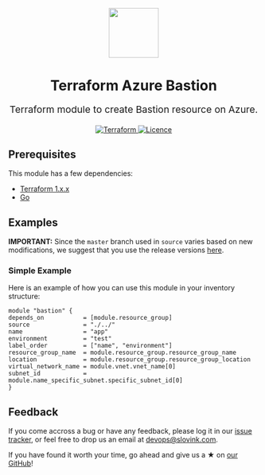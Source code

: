 <p align="center"> <img src="https://user-images.githubusercontent.com/50652676/62349836-882fef80-b51e-11e9-99e3-7b974309c7e3.png" width="100" height="100"></p>


<h1 align="center">
    Terraform Azure Bastion
</h1>

<p align="center" style="font-size: 1.2rem;"> 
    Terraform module to create Bastion resource on Azure.
     </p>

<p align="center">

<a href="https://www.terraform.io">
  <img src="https://img.shields.io/badge/Terraform-v1.1.7-green" alt="Terraform">
</a>
<a href="LICENSE.md">
  <img src="https://img.shields.io/badge/License-APACHE-blue.svg" alt="Licence">
</a>


## Prerequisites

This module has a few dependencies:

- [Terraform 1.x.x](https://learn.hashicorp.com/terraform/getting-started/install.html)
- [Go](https://golang.org/doc/install)







## Examples


**IMPORTANT:** Since the `master` branch used in `source` varies based on new modifications, we suggest that you use the release versions [here](https://github.com/slovink/terraform-azure-bastion).


### Simple Example
Here is an example of how you can use this module in your inventory structure:
  ```hcl
module "bastion" {
  depends_on           = [module.resource_group]
  source               = "./../"
  name                 = "app"
  environment          = "test"
  label_order          = ["name", "environment"]
  resource_group_name  = module.resource_group.resource_group_name
  location             = module.resource_group.resource_group_location
  virtual_network_name = module.vnet.vnet_name[0]
  subnet_id            = module.name_specific_subnet.specific_subnet_id[0]
}
  ```



## Feedback
If you come accross a bug or have any feedback, please log it in our [issue tracker](https://github.com/slovink/terraform-azure-bastion), or feel free to drop us an email at [devops@slovink.com](devops@slovink.com).

If you have found it worth your time, go ahead and give us a ★ on [our GitHub](https://github.com/slovink/terraform-azure-bastion)!
